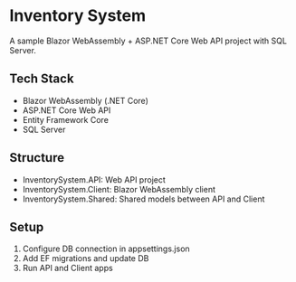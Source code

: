 # Inventory System

A sample Blazor WebAssembly + ASP.NET Core Web API project with SQL Server.

## Tech Stack
- Blazor WebAssembly (.NET Core)
- ASP.NET Core Web API
- Entity Framework Core
- SQL Server

## Structure
- InventorySystem.API: Web API project
- InventorySystem.Client: Blazor WebAssembly client
- InventorySystem.Shared: Shared models between API and Client

## Setup
1. Configure DB connection in appsettings.json
2. Add EF migrations and update DB
3. Run API and Client apps
